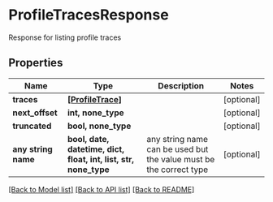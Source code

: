# ProfileTracesResponse

Response for listing profile traces

## Properties
Name | Type | Description | Notes
------------ | ------------- | ------------- | -------------
**traces** | [**[ProfileTrace]**](ProfileTrace.md) |  | [optional] 
**next_offset** | **int, none_type** |  | [optional] 
**truncated** | **bool, none_type** |  | [optional] 
**any string name** | **bool, date, datetime, dict, float, int, list, str, none_type** | any string name can be used but the value must be the correct type | [optional]

[[Back to Model list]](../README.md#documentation-for-models) [[Back to API list]](../README.md#documentation-for-api-endpoints) [[Back to README]](../README.md)


